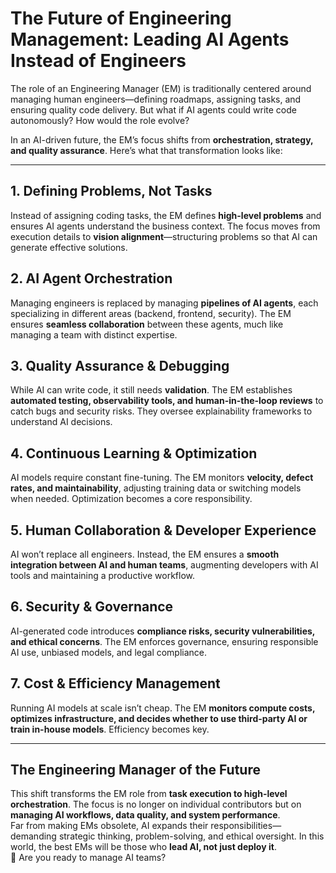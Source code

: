 # The Future of Engineering Management: Leading AI Agents Instead of Engineers  

The role of an Engineering Manager (EM) is traditionally centered around managing human engineers—defining roadmaps, assigning tasks, and ensuring quality code delivery. But what if AI agents could write code autonomously? How would the role evolve?  

In an AI-driven future, the EM’s focus shifts from **orchestration, strategy, and quality assurance**. Here’s what that transformation looks like:  

---

## 1. Defining Problems, Not Tasks  
Instead of assigning coding tasks, the EM defines **high-level problems** and ensures AI agents understand the business context. The focus moves from execution details to **vision alignment**—structuring problems so that AI can generate effective solutions.  

## 2. AI Agent Orchestration  
Managing engineers is replaced by managing **pipelines of AI agents**, each specializing in different areas (backend, frontend, security). The EM ensures **seamless collaboration** between these agents, much like managing a team with distinct expertise.  

## 3. Quality Assurance & Debugging  
While AI can write code, it still needs **validation**. The EM establishes **automated testing, observability tools, and human-in-the-loop reviews** to catch bugs and security risks. They oversee explainability frameworks to understand AI decisions.  

## 4. Continuous Learning & Optimization  
AI models require constant fine-tuning. The EM monitors **velocity, defect rates, and maintainability**, adjusting training data or switching models when needed. Optimization becomes a core responsibility.  

## 5. Human Collaboration & Developer Experience  
AI won’t replace all engineers. Instead, the EM ensures a **smooth integration between AI and human teams**, augmenting developers with AI tools and maintaining a productive workflow.  

## 6. Security & Governance  
AI-generated code introduces **compliance risks, security vulnerabilities, and ethical concerns**. The EM enforces governance, ensuring responsible AI use, unbiased models, and legal compliance.  

## 7. Cost & Efficiency Management  
Running AI models at scale isn’t cheap. The EM **monitors compute costs, optimizes infrastructure, and decides whether to use third-party AI or train in-house models**. Efficiency becomes key.  

---

## The Engineering Manager of the Future  
This shift transforms the EM role from **task execution to high-level orchestration**. The focus is no longer on individual contributors but on **managing AI workflows, data quality, and system performance**.  
Far from making EMs obsolete, AI expands their responsibilities—demanding strategic thinking, problem-solving, and ethical oversight. In this world, the best EMs will be those who **lead AI, not just deploy it**.  
🚀 Are you ready to manage AI teams?  
